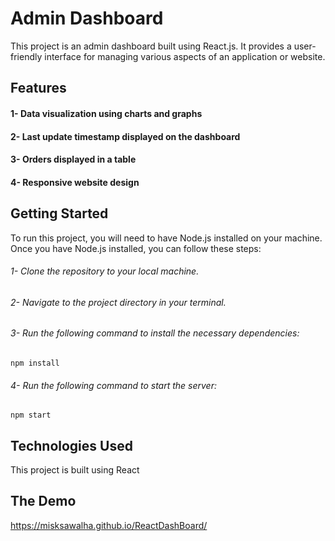 # Admin Dashboard

This project is an admin dashboard built using React.js. It provides a user-friendly interface for managing various aspects of an application or website.

## Features

#### 1- Data visualization using charts and graphs
#### 2- Last update timestamp displayed on the dashboard
#### 3- Orders displayed in a table
#### 4- Responsive website design

## Getting Started
To run this project, you will need to have Node.js installed on your machine. Once you have Node.js installed, you can follow these steps:

###### 1- Clone the repository to your local machine.
###### 2- Navigate to the project directory in your terminal.
###### 3- Run the following command to install the necessary dependencies:
```
npm install
```
###### 4- Run the following command to start the server:
```
npm start
```

## Technologies Used
This project is built using React


## The Demo
https://misksawalha.github.io/ReactDashBoard/
